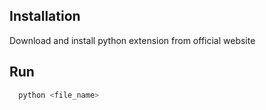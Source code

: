 ## Installation
Download and install python extension from official website

## Run
```bash
  python <file_name>
```